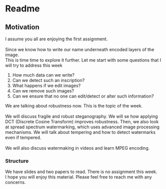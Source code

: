 # Readme

## Motivation

I assume you all are enjoying the first assignment. </br>
</br>
Since we know how to write our name underneath encoded layers of the image. </br>
This is time time to explore it further. Let me start with some questions that I will try to address this week

1. How much data can we write?
2. Can we detect such an inscription?
3. What happens if we edit images?
4. Can we remove such images?
5. Can we ensure that no one can edit/detect or alter such information?

We are talking about robustness now. This is the topic of the week. </br>
</br>
We will discuss fragile and robust steganography. We will se how applying DCT (Discrete Cosine Transform) improves robustness. Then, we also look at spread spectrum watermarking, which uses advanced image processing mechanisms. We will talk about tempering and how to detect watermarks even if tempered. </br>
</br>
We will also discuss watermaking in videos and learn MPEG encoding.

### Structure

We have slides and two papers to read. There is no assignment this week. </br>
I hope you will enjoy this material. Please feel free to reach me with any concerns.
